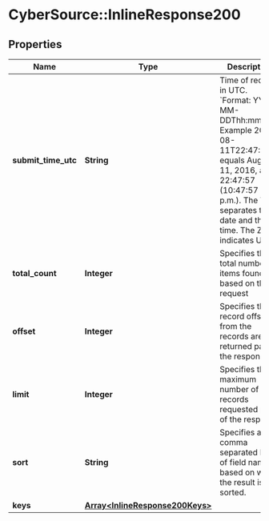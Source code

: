 # CyberSource::InlineResponse200

## Properties
Name | Type | Description | Notes
------------ | ------------- | ------------- | -------------
**submit_time_utc** | **String** | Time of request in UTC. &#x60;Format: YYYY-MM-DDThh:mm:ssZ&#x60;  Example 2016-08-11T22:47:57Z equals August 11, 2016, at 22:47:57 (10:47:57 p.m.). The T separates the date and the time. The Z indicates UTC.  | [optional] 
**total_count** | **Integer** | Specifies the total number of items found based on the request | [optional] 
**offset** | **Integer** | Specifies the record offset from the records are returned part of the response | [optional] 
**limit** | **Integer** | Specifies the maximum number of records requested part of the response | [optional] 
**sort** | **String** | Specifies a comma separated list of field names based on which the result is sorted. | [optional] 
**keys** | [**Array&lt;InlineResponse200Keys&gt;**](InlineResponse200Keys.md) |  | [optional] 


